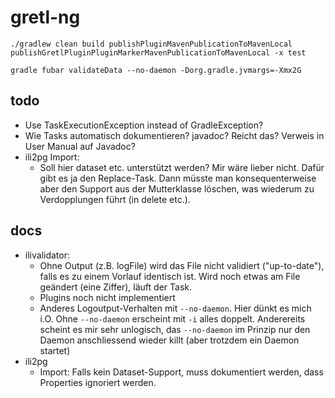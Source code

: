 # gretl-ng

```
./gradlew clean build publishPluginMavenPublicationToMavenLocal publishGretlPluginPluginMarkerMavenPublicationToMavenLocal -x test
```

```
gradle fubar validateData --no-daemon -Dorg.gradle.jvmargs=-Xmx2G
```

## todo
- Use TaskExecutionException instead of GradleException?
- Wie Tasks automatisch dokumentieren? javadoc? Reicht das? Verweis in User Manual auf Javadoc?
- ili2pg Import:
  * Soll hier dataset etc. unterstützt werden? Mir wäre lieber nicht. Dafür gibt es ja den Replace-Task. Dann müsste man konsequenterweise aber den Support aus der Mutterklasse löschen, was wiederum zu Verdopplungen führt (in delete etc.).


## docs
- ilivalidator: 
  * Ohne Output (z.B. logFile) wird das File nicht validiert ("up-to-date"), falls es zu einem Vorlauf identisch ist. Wird noch etwas am File geändert (eine Ziffer), läuft der Task.
  * Plugins noch nicht implementiert
  * Anderes Logoutput-Verhalten mit `--no-daemon`. Hier dünkt es mich i.O. Ohne `--no-daemon` erscheint mit `-i` alles doppelt. Anderereits scheint es mir sehr unlogisch, das `--no-daemon` im Prinzip nur den Daemon anschliessend wieder killt (aber trotzdem ein Daemon startet)
- ili2pg
  * Import: Falls kein Dataset-Support, muss dokumentiert werden, dass Properties ignoriert werden.